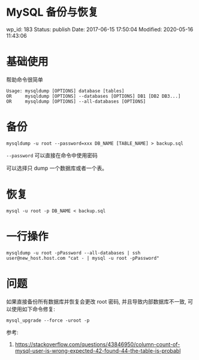 # MySQL 备份与恢复


wp_id: 183
Status: publish
Date: 2017-06-15 17:50:04
Modified: 2020-05-16 11:43:06


# 基础使用

帮助命令很简单

```
Usage: mysqldump [OPTIONS] database [tables]
OR     mysqldump [OPTIONS] --databases [OPTIONS] DB1 [DB2 DB3...]
OR     mysqldump [OPTIONS] --all-databases [OPTIONS]
```

# 备份

`mysqldump -u root --password=xxx DB_NAME [TABLE_NAME] > backup.sql`

`--password` 可以直接在命令中使用密码

可以选择只 dump 一个数据库或者一个表。

# 恢复

`mysql -u root -p DB_NAME < backup.sql`

# 一行操作

```
mysqldump -u root -pPassword --all-databases | ssh user@new_host.host.com "cat - | mysql -u root -pPassword"
```

# 问题

如果直接备份所有数据库并恢复会更改 root 密码, 并且导致内部数据库不一致, 可以使用如下命令修复:

```
mysql_upgrade --force -uroot -p
```

参考:

1. https://stackoverflow.com/questions/43846950/column-count-of-mysql-user-is-wrong-expected-42-found-44-the-table-is-probabl